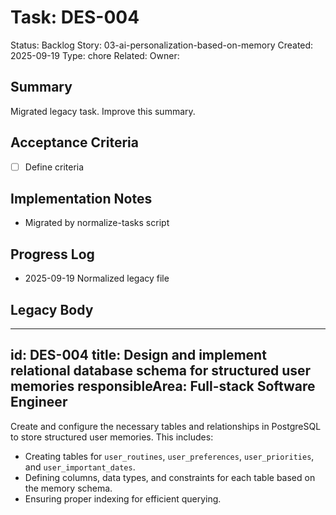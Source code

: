 # Task: DES-004
Status: Backlog
Story: 03-ai-personalization-based-on-memory
Created: 2025-09-19
Type: chore
Related:
Owner:

## Summary
Migrated legacy task. Improve this summary.

## Acceptance Criteria
- [ ] Define criteria

## Implementation Notes
- Migrated by normalize-tasks script

## Progress Log
- 2025-09-19 Normalized legacy file

## Legacy Body

---
id: DES-004
title: Design and implement relational database schema for structured user memories
responsibleArea: Full-stack Software Engineer
---
Create and configure the necessary tables and relationships in PostgreSQL to store structured user memories. This includes:
- Creating tables for `user_routines`, `user_preferences`, `user_priorities`, and `user_important_dates`.
- Defining columns, data types, and constraints for each table based on the memory schema.
- Ensuring proper indexing for efficient querying.
